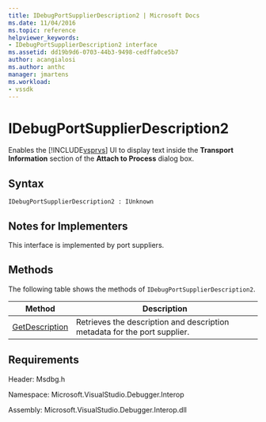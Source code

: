 ```yaml
---
title: IDebugPortSupplierDescription2 | Microsoft Docs
ms.date: 11/04/2016
ms.topic: reference
helpviewer_keywords:
- IDebugPortSupplierDescription2 interface
ms.assetid: dd19b9d6-0703-44b3-9498-cedffa0ce5b7
author: acangialosi
ms.author: anthc
manager: jmartens
ms.workload:
- vssdk
---
```

# IDebugPortSupplierDescription2
Enables the [!INCLUDE[vsprvs](../../../code-quality/includes/vsprvs_md.md)] UI to display text inside the **Transport Information** section of the **Attach to Process** dialog box.

## Syntax

```
IDebugPortSupplierDescription2 : IUnknown
```

## Notes for Implementers
 This interface is implemented by port suppliers.

## Methods
 The following table shows the methods of `IDebugPortSupplierDescription2`.

|Method|Description|
|------------|-----------------|
|[GetDescription](../../../extensibility/debugger/reference/idebugportsupplierdescription2-getdescription.md)|Retrieves the description and description metadata for the port supplier.|

## Requirements
 Header: Msdbg.h

 Namespace: Microsoft.VisualStudio.Debugger.Interop

 Assembly: Microsoft.VisualStudio.Debugger.Interop.dll
